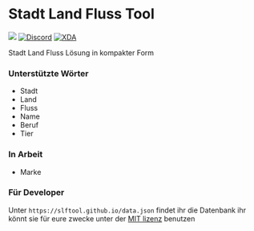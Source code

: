 # Stadt Land Fluss Tool

[![](https://img.shields.io/github/license/mashape/apistatus.svg)](https://github.com/slftool/slftool.github.io/blob/master/LICENSE)
[![Discord](https://discordapp.com/api/guilds/365206523749728266/embed.png)](https://discord.gg/rpvdY42)
[![XDA](https://img.shields.io/badge/xda-Stadt%20Land%20Fluss%20L%C3%B6sung-blue.svg)](https://labs.xda-developers.com/store/app/me.neocode.slftool)

Stadt Land Fluss Lösung in kompakter Form

### Unterstützte Wörter
* Stadt
* Land
* Fluss
* Name
* Beruf
* Tier

### In Arbeit
* Marke

### Für Developer
Unter `https://slftool.github.io/data.json` findet ihr die Datenbank ihr könnt sie für eure zwecke unter der [MIT lizenz](https://github.com/slftool/slftool.github.io/blob/master/LICENSE) benutzen